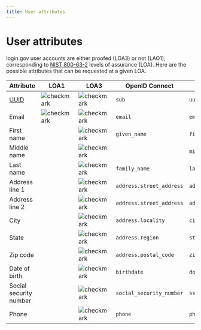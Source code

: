 ```yaml
---
title: User attributes
---
```


# User attributes

login.gov user accounts are either proofed (LOA3) or not (LAO1), corresponding to [NIST 800-63-2](http://nvlpubs.nist.gov/nistpubs/SpecialPublications/NIST.SP.800-63-2.pdf) levels of assurance (LOA). Here are the possible attributes that can be requested at a given LOA.

| Attribute              | LOA1 | LOA3  | OpenID Connect | SAML |
| ---------------------- | ---- | ----- | -------------- | ---- |
| [UUID](https://en.wikipedia.org/wiki/Universally_unique_identifier) | <img src="{{ site.baseurl }}/assets/img/check.svg" alt="checkmark"> | <img src="{{ site.baseurl }}/assets/img/check.svg" alt="checkmark"> | `sub` | `uuid` |
| Email                  | <img src="{{ site.baseurl }}/assets/img/check.svg" alt="checkmark"> | <img src="{{ site.baseurl }}/assets/img/check.svg" alt="checkmark"> | `email` | `email` |
| First name             |      | <img src="{{ site.baseurl }}/assets/img/check.svg" alt="checkmark"> | `given_name`             | `first_name`  |
| Middle name            |      | <img src="{{ site.baseurl }}/assets/img/check.svg" alt="checkmark"> |                          | `middle_name` |
| Last name              |      | <img src="{{ site.baseurl }}/assets/img/check.svg" alt="checkmark"> | `family_name`            | `last_name`   |
| Address line 1         |      | <img src="{{ site.baseurl }}/assets/img/check.svg" alt="checkmark"> | `address.street_address` | `address1`    |
| Address line 2         |      | <img src="{{ site.baseurl }}/assets/img/check.svg" alt="checkmark"> | `address.street_address` | `address2`    |
| City                   |      | <img src="{{ site.baseurl }}/assets/img/check.svg" alt="checkmark"> | `address.locality`       | `city`        |
| State                  |      | <img src="{{ site.baseurl }}/assets/img/check.svg" alt="checkmark"> | `address.region`         | `state`       |
| Zip code               |      | <img src="{{ site.baseurl }}/assets/img/check.svg" alt="checkmark"> | `address.postal_code`    | `zipcode`     |
| Date of birth          |      | <img src="{{ site.baseurl }}/assets/img/check.svg" alt="checkmark"> | `birthdate`              | `dob`         |
| Social security number |      | <img src="{{ site.baseurl }}/assets/img/check.svg" alt="checkmark"> | `social_security_number` | `ssn`         |
| Phone                  |      | <img src="{{ site.baseurl }}/assets/img/check.svg" alt="checkmark"> | `phone`                  | `phone`       |
